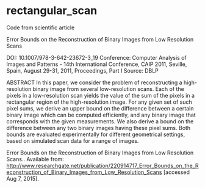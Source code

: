 # rectangular_scan
Code from scientific article

Error Bounds on the Reconstruction of Binary Images from Low Resolution Scans

DOI: 10.1007/978-3-642-23672-3_19 Conference: Computer Analysis of Images and Patterns - 14th International Conference, CAIP 2011, Seville, Spain, August 29-31, 2011, Proceedings, Part I
Source: DBLP

ABSTRACT In this paper, we consider the problem of reconstructing a high- resolution binary image from several low-resolution scans.
Each of the pixels in a low-resolution scan yields the value of the sum of the pixels in a rectangular region of the high-resolution
image. For any given set of such pixel sums, we derive an upper bound on the difference between a certain binary image which
can be computed efficiently, and any binary image that corresponds with the given measurements. We also derive a bound on the difference between any two binary
images having these pixel sums. Both bounds are evaluated experimentally for different geometrical settings, based on simulated
scan data for a range of images.  

Error Bounds on the Reconstruction of Binary Images from Low Resolution Scans.. Available from: http://www.researchgate.net/publication/220914717_Error_Bounds_on_the_Reconstruction_of_Binary_Images_from_Low_Resolution_Scans [accessed Aug 7, 2015].
